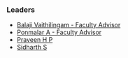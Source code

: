 ### Leaders
* [Balaji Vaithilingam - Faculty Advisor](mailto:balaji.vaithilingam@owasp.org)
* [Ponmalar A - Faculty Advisor](mailto:ponmalar.a@owasp.org)
* [Praveen H P](mailto:praveen.hp@owasp.org)
* [Sidharth S](mailto:sidharth.s@owasp.org)
